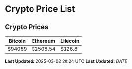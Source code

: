 # Crypto Price List

## Crypto Prices
| Bitcoin | Ethereum | Litecoin |
| ------- | -------- | -------- |
| $94069 | $2508.54 | $126.8 |
**Last Updated:** 2025-03-02 20:24 UTC
**Last Updated:** $DATE$
